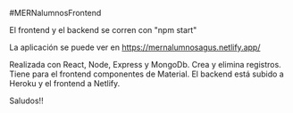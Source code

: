 #MERNalumnosFrontend

El frontend y el backend se corren con "npm start"

La aplicación se puede ver en https://mernalumnosagus.netlify.app/

Realizada con React, Node, Express y MongoDb. Crea y elimina registros. Tiene para el frontend componentes de Material. El backend está subido a Heroku y el frontend a Netlify.


Saludos!!

